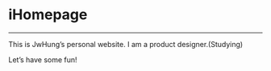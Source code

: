 # iHomepage
---- 
This is JwHung’s personal website.
I am a product designer.(Studying)

Let’s have some fun!